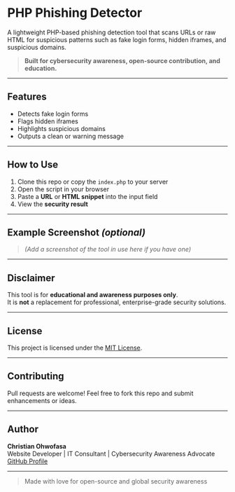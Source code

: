 # PHP Phishing Detector 

A lightweight PHP-based phishing detection tool that scans URLs or raw HTML for suspicious patterns such as fake login forms, hidden iframes, and suspicious domains.

> **Built for cybersecurity awareness, open-source contribution, and education.**

---

## Features

- Detects fake login forms
- Flags hidden iframes
- Highlights suspicious domains
- Outputs a clean or warning message

---

## How to Use

1. Clone this repo or copy the `index.php` to your server
2. Open the script in your browser
3. Paste a **URL** or **HTML snippet** into the input field
4. View the **security result**

---

## Example Screenshot *(optional)*

> *(Add a screenshot of the tool in use here if you have one)*

---

## Disclaimer

This tool is for **educational and awareness purposes only**.  
It is **not** a replacement for professional, enterprise-grade security solutions.

---

## License

This project is licensed under the [MIT License](LICENSE).

---

## Contributing

Pull requests are welcome! Feel free to fork this repo and submit enhancements or ideas.

---

## Author

**Christian Ohwofasa**  
Website Developer | IT Consultant | Cybersecurity Awareness Advocate  
[GitHub Profile](https://github.com/chrizfasa424)

---

> Made with love for open-source and global security awareness
